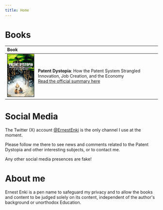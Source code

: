 ```yaml
---
title: Home
---
```


<base target="_blank" />

<style>
img {
  max-width: 100%;
  max-height: 200px;
  border: black 1px solid;
}
</style>

# Books

| Book |   |
| :------------ | :------------ |
| <img src="/books/patent_dystopia/images/cover.jpg" />  | **Patent Dystopia**: How the Patent System Strangled Innovation, Job Creation, and the Economy <br/> [Read the official summary here](/books/patent_dystopia/summary.html)  |


# Social Media

The Twitter (X) account [@ErnestEnki](https://x.com/ErnestEnki) is the only channel I use at the moment. 

Please follow me there to see news and comments related to the Patent Dystopia and other interesting subjects, or to contact me.

Any other social media presences are fake! 

# About me
Ernest Enki is a pen name to safeguard my privacy and to allow the books and content to be judged solely on its content, independent of the author's background or unorthodox Education.